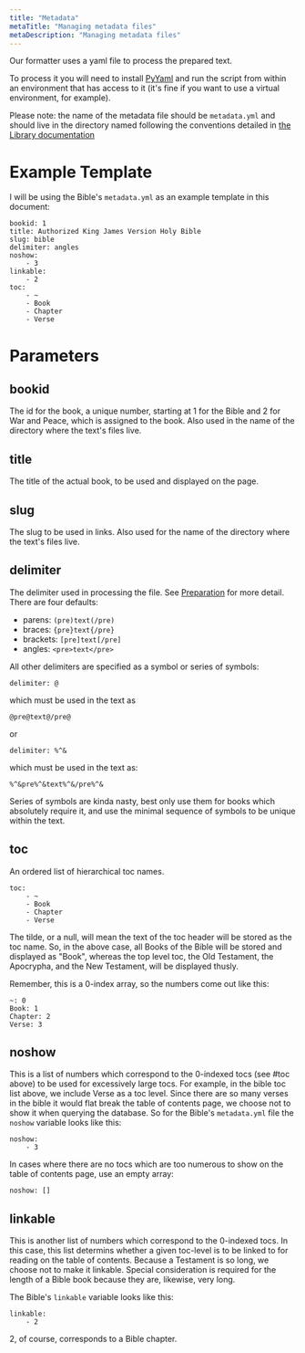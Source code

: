 ```yaml
---
title: "Metadata"
metaTitle: "Managing metadata files"
metaDescription: "Managing metadata files"
---
```


Our formatter uses a yaml file to process the prepared text.

To process it you will need to install [PyYaml][0] and run the script from
within an environment that has access to it (it's fine if you want to use a
virtual environment, for example).

Please note: the name of the metadata file should be `metadata.yml` and should
live in the directory named following the conventions detailed in [the Library
documentation](/library)

# Example Template

I will be using the Bible's `metadata.yml` as an example template in this
document:

```
bookid: 1
title: Authorized King James Version Holy Bible
slug: bible
delimiter: angles
noshow:
    - 3
linkable:
    - 2
toc:
    - ~
    - Book
    - Chapter
    - Verse
```


# Parameters


## bookid

The id for the book, a unique number, starting at 1 for the Bible and 2 for War
and Peace, which is assigned to the book. Also used in the name of the directory
where the text's files live.


## title

The title of the actual book, to be used and displayed on the page.


## slug

The slug to be used in links. Also used for the name of the directory where the
text's files live.


## delimiter

The delimiter used in processing the file. See [Preparation][1] for more detail.
There are four defaults:

- parens:     `(pre)text(/pre)`
- braces:     `{pre}text{/pre}`
- brackets:   `[pre]text[/pre]`
- angles:     `<pre>text</pre>`

All other delimiters are specified as a symbol or series of symbols:

```
delimiter: @
```

which must be used in the text as

```
@pre@text@/pre@
```

or

```
delimiter: %^&
```

which must be used in the text as:

```
%^&pre%^&text%^&/pre%^&
```

Series of symbols are kinda nasty, best only use them for books which absolutely
require it, and use the minimal sequence of symbols to be unique within the
text.




## toc

An ordered list of hierarchical toc names.

```
toc:
    - ~
    - Book
    - Chapter
    - Verse
```

The tilde, or a null, will mean the text of the toc header will be stored as the
toc name. So, in the above case, all Books of the Bible will be stored and
displayed as "Book", whereas the top level toc, the Old Testament, the
Apocrypha, and the New Testament, will be displayed thusly.

Remember, this is a 0-index array, so the numbers come out like this:

```
~: 0
Book: 1
Chapter: 2
Verse: 3
```


## noshow

This is a list of numbers which correspond to the 0-indexed tocs (see #toc
above) to be used for excessively large tocs. For example, in the bible toc list
above, we include Verse as a toc level. Since there are so many verses in the
bible it would flat break the table of contents page, we choose not to show it
when querying the database. So for the Bible's `metadata.yml` file the `noshow`
variable looks like this:

```
noshow:
    - 3
```

In cases where there are no tocs which are too numerous to show on the table of
contents page, use an empty array:

```
noshow: []
```


## linkable

This is another list of numbers which correspond to the 0-indexed tocs. In this
case, this list determins whether a given toc-level is to be linked to for
reading on the table of contents. Because a Testament is so long, we choose not
to make it linkable. Special consideration is required for the length of a Bible
book because they are, likewise, very long.

The Bible's `linkable` variable looks like this:

```
linkable:
    - 2
```

2, of course, corresponds to a Bible chapter.



[0]: https://pypi.org/project/PyYAML/
[1]: 1-preparation

